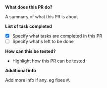 **What does this PR do?**

A summary of what this PR is about

**List of task completed**

-   [x] Specify what tasks are completed in this PR
-   [ ] Specify what's left to be done

**How can this be tested?**

-   Highlight how this PR can be tested

**Additional info**

Add more info if any. eg fixes #.
